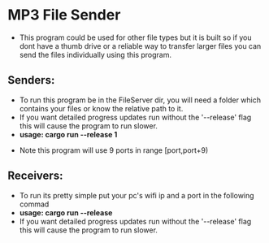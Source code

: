 # MP3 File Sender

- This program could be used for other file types but
it is built so if you dont have a thumb drive or
a reliable way to transfer larger files you can
send the files individually using this program.

## Senders:
- To run this program be in the FileServer dir, you will need a folder
which contains your files or know the relative path to it. 
- If you want detailed progress updates run without the '--release' flag this will cause
the program to run slower.
- **usage: cargo run --release 1 <Dir> <IP> <Port>**
- Note this program will use 9 ports in range [port,port+9)

## Receivers:
- To run its pretty simple put your pc's wifi ip and a port in the following commad
- **usage: cargo run --release <n> <IP> <Port>**
- If you want detailed progress updates run without the '--release' flag this will cause
  the program to run slower.